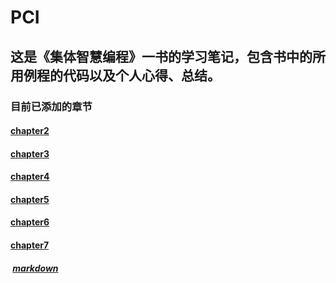 # PCI
##  这是《集体智慧编程》一书的学习笔记，包含书中的所用例程的代码以及个人心得、总结。

###    目前已添加的章节

####   [chapter2](https://github.com/GreenLight74110/PCI/tree/master/chapter2)

####   [chapter3](https://github.com/GreenLight74110/PCI/tree/master/chapter4)

####   [chapter4](https://github.com/GreenLight74110/PCI/tree/master/chapter4)

####   [chapter5](https://github.com/GreenLight74110/PCI/tree/master/chapter5)

####   [chapter6](https://github.com/GreenLight74110/PCI/tree/master/chapter6)

####   [chapter7](https://github.com/GreenLight74110/PCI/tree/master/chapter7) 
#####  [markdown](https://github.com/GreenLight74110/PCI/blob/master/chapter7/chapter7-%E5%86%B3%E7%AD%96%E6%A0%91.md)
